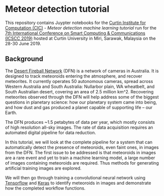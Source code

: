# Meteor detection tutorial

This repository contains Juypter notebooks for the [Curtin Institute for Computation (CIC)](http://computation.curtin.edu.au) - *Meteor detection machine learning tutorial* run for the [7th International Conference on Smart Computing & Communications (ICSCC 2019)](http://icscc.online/) hosted at Curtin University in Miri, Sarawak, Malaysia on the 28-30 June 2019.

## Background
The [Desert Fireball Network](http://fireballsinthesky.com) (DFN) is a network of cameras in Australia. It is designed to track meteoroids entering the atmosphere, and recover meteorites. It currently operates 50 autonomous cameras, spread across Western Australia and South Australia: Nullarbor plain, WA wheatbelt, and South Australian desert, covering an area of 2.5 million km^2. Recovering meteorites observed through the DFN will help address some of the biggest questions in planetary science: how our planetary system came into being, and how dust and gas produced a planet capable of supporting life – our Earth.
 
The DFN produces ~1.5 petabytes of data per year, which mostly consists of high resolution all-sky images. The rate of data acquisition requires an automated digital pipeline for data reduction.
 
In this tutorial, we will look at the complete pipeline for a system that can automatically detect the presence of meteoroids, even faint ones, in images from the DFN. The first issue to be addressed is that meteoroids in images are a rare event and yet to train a machine learning model, a large number of images containing meteoroids are required. Thus methods for generating artificial training images are explored.
 
We will then go through training a convolutional neural network using [Tensorflow](https://www.tensorflow.org) and [Keras]( https://keras.io) to identify meteoroids in images and demonstrate how the completed workflow functions.
 